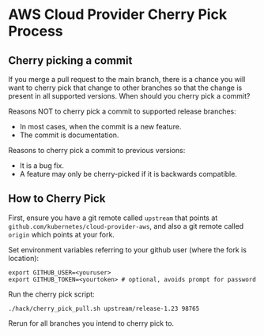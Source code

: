 # AWS Cloud Provider Cherry Pick Process

## Cherry picking a commit

If you merge a pull request to the main branch, there is a chance you will want to cherry pick that change to other branches so that the change is present in all supported versions.  When should you cherry pick a commit?

Reasons NOT to cherry pick a commit to supported release branches:
- In most cases, when the commit is a new feature.
- The commit is documentation.

Reasons to cherry pick a commit to previous versions:
- It is a bug fix.
- A feature may only be cherry-picked if it is backwards compatible.

## How to Cherry Pick

First, ensure you have a git remote called `upstream` that points at `github.com/kubernetes/cloud-provider-aws`, and also a git remote called `origin` which points at your fork.

Set environment variables referring to your github user (where the fork is location):
```
export GITHUB_USER=<youruser>
export GITHUB_TOKEN=<yourtoken> # optional, avoids prompt for password
```

Run the cherry pick script:
```
./hack/cherry_pick_pull.sh upstream/release-1.23 98765
```

Rerun for all branches you intend to cherry pick to.
